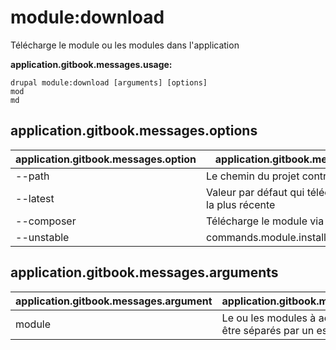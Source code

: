 # module:download
Télécharge le module ou les modules dans l'application

**application.gitbook.messages.usage:**
```
drupal module:download [arguments] [options]
mod
md
```

## application.gitbook.messages.options
application.gitbook.messages.option | application.gitbook.messages.details
-------|-------------
--path | Le chemin du projet contrib
--latest | Valeur par défaut qui télécharge la version la plus récente
--composer | Télécharge le module via Composer
--unstable | commands.module.install.options.unstable

## application.gitbook.messages.arguments
application.gitbook.messages.argument | application.gitbook.messages.details
---------|-------------
module | Le ou les modules à activer doivent être séparés par un espace
